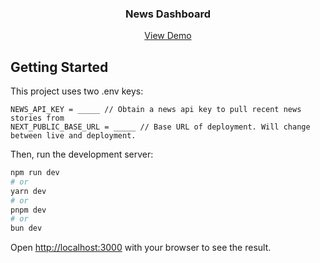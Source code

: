 <!--
*** Taken from https://github.com/othneildrew/Best-README-Template/blob/main/BLANK_README.md. Great guide!
-->

<div align="center">
<h3 align="center">News Dashboard</h3>
  <p align="center">
    <a href="https://news-dashboard-test.vercel.app/">View Demo</a>
  </p>
</div>

## Getting Started

This project uses two .env keys:

```
NEWS_API_KEY = _____ // Obtain a news api key to pull recent news stories from
NEXT_PUBLIC_BASE_URL = _____ // Base URL of deployment. Will change between live and deployment.
```

Then, run the development server:

```bash
npm run dev
# or
yarn dev
# or
pnpm dev
# or
bun dev
```

Open [http://localhost:3000](http://localhost:3000) with your browser to see the result.
